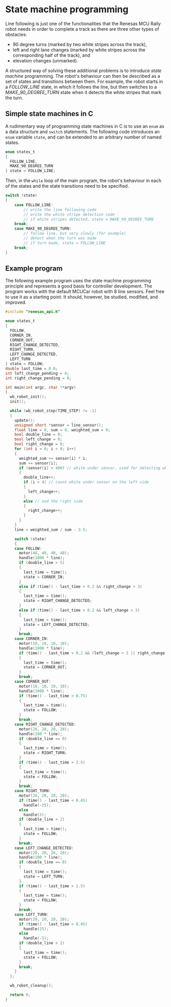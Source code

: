# State machine programming

Line following is just one of the functionalities that the Renesas MCU Rally robot needs in order to complete a track as there are three other types of obstacles:

- 90 degree turns (marked by two white stripes across the track),
- left and right lane changes (marked by white stripes across the corresponding half of the track), and
- elevation changes (unmarked).

A structured way of solving these additional problems is to introduce _state machine_ programming. The robot's behaviour can then be described as a set of states and transitions between them. For example, the robot starts in a *FOLLOW_LINE* state, in which it follows the line, but then switches to a *MAKE_90_DEGREE_TURN* state when it detects the white stripes that mark the turn.

## Simple state machines in C

A rudimentary way of programming state machines in C is to use an `enum` as a data structure and `switch` statements. The following code introduces an `enum` variable `state`, and can be extended to an arbitrary number of named states.

```c
enum states_t
{
  FOLLOW_LINE,
  MAKE_90_DEGREE_TURN
} state = FOLLOW_LINE;
```

Then, in the `while` loop of the main program, the robot's behaviour in each of the states and the state transitions need to be specified.

```c
switch (state)
{
    case FOLLOW_LINE:
        // write the line following code
        // write the white stripe detection code
        // if white stripes detected, state = MAKE_90_DEGREE_TURN
    break;
    case MAKE_90_DEGREE_TURN:
        // follow line, but very slowly (for example)
        // detect when the turn was made
        // if turn made, state = FOLLOW_LINE
    break;
}
```

## Example program

The following example program uses the state machine programming principle and represents a good basis for controller development. The program works with the default MCUCar robot with 8 line sensors. Feel free to use it as a starting point. It should, however, be studied, modified, and improved.

```c
#include "renesas_api.h"

enum states_t
{
  FOLLOW,
  CORNER_IN,
  CORNER_OUT,
  RIGHT_CHANGE_DETECTED,
  RIGHT_TURN,
  LEFT_CHANGE_DETECTED,
  LEFT_TURN
} state = FOLLOW;
double last_time = 0.0;
int left_change_pending = 0;
int right_change_pending = 0;

int main(int argc, char **argv)
{
  wb_robot_init();
  init();

  while (wb_robot_step(TIME_STEP) != -1)
  {
    update();
    unsigned short *sensor = line_sensor();
    float line = 0, sum = 0, weighted_sum = 0;
    bool double_line = 0;
    bool left_change = 0;
    bool right_change = 0;
    for (int i = 0; i < 8; i++)
    {
      weighted_sum += sensor[i] * i;
      sum += sensor[i];
      if (sensor[i] < 400) // white under sensor, used for detecting white stripe markings
      {
        double_line++;
        if (i < 4) // count white under sensor on the left side
        {
          left_change++;
        }
        else // and the right side
        {
          right_change++;
        }
      }
    }
    line = weighted_sum / sum - 3.5;

    switch (state)
    {
    case FOLLOW:
      motor(40, 40, 40, 40);
      handle(1000 * line);
      if (double_line > 5)
      {
        last_time = time();
        state = CORNER_IN;
      }
      else if (time() - last_time > 0.2 && right_change > 3)
      {
        last_time = time();
        state = RIGHT_CHANGE_DETECTED;
      }
      else if (time() - last_time > 0.2 && left_change > 3)
      {
        last_time = time();
        state = LEFT_CHANGE_DETECTED;
      }
      break;
    case CORNER_IN:
      motor(10, 10, 10, 10);
      handle(1000 * line);
      if (time() - last_time > 0.2 && (left_change > 3 || right_change > 3))
      {
        last_time = time();
        state = CORNER_OUT;
      }
      break;
    case CORNER_OUT:
      motor(10, 10, 10, 10);
      handle(1000 * line);
      if (time() - last_time > 0.75)
      {
        last_time = time();
        state = FOLLOW;
      }
      break;
    case RIGHT_CHANGE_DETECTED:
      motor(20, 20, 20, 20);
      handle(100 * line);
      if (double_line == 0)
      {
        last_time = time();
        state = RIGHT_TURN;
      }
      if (time() - last_time > 2.5)
      {
        last_time = time();
        state = FOLLOW;
      }
      break;
    case RIGHT_TURN:
      motor(20, 20, 20, 20);
      if (time() - last_time < 0.45)
        handle(-25);
      else
        handle(5);
      if (double_line > 2)
      {
        last_time = time();
        state = FOLLOW;
      }
      break;
    case LEFT_CHANGE_DETECTED:
      motor(20, 20, 20, 20);
      handle(100 * line);
      if (double_line == 0)
      {
        last_time = time();
        state = LEFT_TURN;
      }
      if (time() - last_time > 2.5)
      {
        last_time = time();
        state = FOLLOW;
      }
      break;
    case LEFT_TURN:
      motor(20, 20, 20, 20);
      if (time() - last_time < 0.45)
        handle(25);
      else
        handle(-5);
      if (double_line > 2)
      {
        last_time = time();
        state = FOLLOW;
      }
      break;
    }
  };

  wb_robot_cleanup();

  return 0;
}

```
